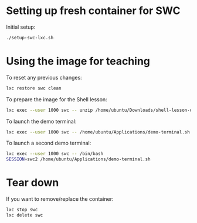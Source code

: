 # Setting up fresh container for SWC

Initial setup:

```bash
./setup-swc-lxc.sh
```

# Using the image for teaching

To reset any previous changes:

```bash
lxc restore swc clean
```

To prepare the image for the Shell lesson:

```bash
lxc exec --user 1000 swc -- unzip /home/ubuntu/Downloads/shell-lesson-data.zip -d ~/Desktop/
```

To launch the demo terminal:

```bash
lxc exec --user 1000 swc -- /home/ubuntu/Applications/demo-terminal.sh
```

To launch a second demo terminal:

```bash
lxc exec --user 1000 swc -- /bin/bash
SESSION=swc2 /home/ubuntu/Applications/demo-terminal.sh
```

# Tear down

If you want to remove/replace the container:

```bash
lxc stop swc
lxc delete swc
```
